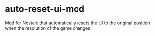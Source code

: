 # auto-reset-ui-mod
 Mod for Nostale that automatically resets the UI to the original position when the resolution of the game changes
